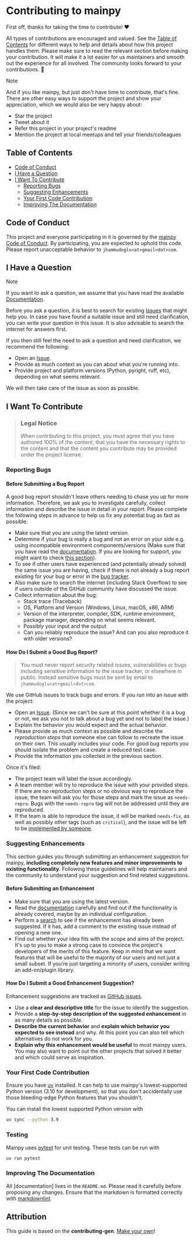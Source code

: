 <!-- omit in toc -->
# Contributing to mainpy

First off, thanks for taking the time to contribute! ❤️

All types of contributions are encouraged and valued.
See the [Table of Contents](#table-of-contents) for different ways to help and
details about how this project handles them.
Please make sure to read the relevant section before making your contribution.
It will make it a lot easier for us maintainers and smooth out the experience
for all involved.
The community looks forward to your contributions. 🎉

> [!NOTE]
> And if you like mainpy, but just don't have time to contribute, that's fine.
> There are other easy ways to support the project and show your appreciation,
> which we would also be very happy about:
>
> - Star the project
> - Tweet about it
> - Refer this project in your project's readme
> - Mention the project at local meetups and tell your friends/colleagues

<!-- omit in toc -->
## Table of Contents

- [Code of Conduct](#code-of-conduct)
- [I Have a Question](#i-have-a-question)
- [I Want To Contribute](#i-want-to-contribute)
    - [Reporting Bugs](#reporting-bugs)
    - [Suggesting Enhancements](#suggesting-enhancements)
    - [Your First Code Contribution](#your-first-code-contribution)
    - [Improving The Documentation](#improving-the-documentation)

## Code of Conduct

This project and everyone participating in it is governed by the
[mainpy Code of Conduct][COC].
By participating, you are expected to uphold this code.
Please report unacceptable behavior to `jhammudoglu<at>gmail<dot>com`.

## I Have a Question

> [!NOTE]
> If you want to ask a question, we assume that you have read the
> available [Documentation][DOC].

Before you ask a question, it is best to search for existing [Issues][BUG]
that might help you.
In case you have found a suitable issue and still need clarification,
you can write your question in this issue.
It is also advisable to search the internet for answers first.

If you then still feel the need to ask a question and need clarification, we
recommend the following:

- Open an [Issue][BUG].
- Provide as much context as you can about what you're running into.
- Provide project and platform versions (Python, pyright, ruff, etc),
depending on what seems relevant.

We will then take care of the issue as soon as possible.

## I Want To Contribute

> ### Legal Notice <!-- omit in toc -->
>
> When contributing to this project,
> you must agree that you have authored 100% of the content,
> that you have the necessary rights to the content and that the content you
> contribute may be provided under the project license.

### Reporting Bugs

<!-- omit in toc -->
#### Before Submitting a Bug Report

A good bug report shouldn't leave others needing to chase you up for more
information.
Therefore, we ask you to investigate carefully, collect information and
describe the issue in detail in your report.
Please complete the following steps in advance to help us fix any potential
bug as fast as possible.

- Make sure that you are using the latest version.
- Determine if your bug is really a bug and not an error on your side e.g.
using incompatible environment components/versions
(Make sure that you have read the [documentation][DOC].
If you are looking for support, you might want to check
[this section](#i-have-a-question)).
- To see if other users have experienced (and potentially already solved)
the same issue you are having, check if there is not already a bug report
existing for your bug or error in the [bug tracker][BUG].
- Also make sure to search the internet (including Stack Overflow) to see if
users outside of the GitHub community have discussed the issue.
- Collect information about the bug:
    - Stack trace (Traceback)
    - OS, Platform and Version (Windows, Linux, macOS, x86, ARM)
    - Version of the interpreter, compiler, SDK, runtime environment,
    package manager, depending on what seems relevant.
    - Possibly your input and the output
    - Can you reliably reproduce the issue?
    And can you also reproduce it with older versions?

<!-- omit in toc -->
#### How Do I Submit a Good Bug Report?

> You must never report security related issues, vulnerabilities or bugs
including sensitive information to the issue tracker, or elsewhere in public.
Instead sensitive bugs must be sent by email to `jhammudoglu<at>gmail<dot>com`.

We use GitHub issues to track bugs and errors.
If you run into an issue with the project:

- Open an [Issue][BUG].
(Since we can't be sure at this point whether it is a bug or not,
we ask you not to talk about a bug yet and not to label the issue.)
- Explain the behavior you would expect and the actual behavior.
- Please provide as much context as possible and describe the
*reproduction steps* that someone else can follow to recreate the issue on
their own.
This usually includes your code.
For good bug reports you should isolate the problem and create a reduced test
case.
- Provide the information you collected in the previous section.

Once it's filed:

- The project team will label the issue accordingly.
- A team member will try to reproduce the issue with your provided steps.
If there are no reproduction steps or no obvious way to reproduce the issue,
the team will ask you for those steps and mark the issue as `needs-repro`.
Bugs with the `needs-repro` tag will not be addressed until they are
reproduced.
- If the team is able to reproduce the issue, it will be marked `needs-fix`,
as well as possibly other tags (such as `critical`), and the issue will be
left to be [implemented by someone](#your-first-code-contribution).

### Suggesting Enhancements

This section guides you through submitting an enhancement suggestion for
mainpy, **including completely new features and minor improvements to existing
functionality**.
Following these guidelines will help maintainers and the community to
understand your suggestion and find related suggestions.

<!-- omit in toc -->
#### Before Submitting an Enhancement

- Make sure that you are using the latest version.
- Read the [documentation][DOC] carefully and find out if the functionality is
already covered, maybe by an individual configuration.
- Perform a [search][BUG] to see if the enhancement has already been suggested.
If it has, add a comment to the existing issue instead of opening a new one.
- Find out whether your idea fits with the scope and aims of the project.
It's up to you to make a strong case to convince the project's developers of
the merits of this feature. Keep in mind that we want features that will be
useful to the majority of our users and not just a small subset. If you're
just targeting a minority of users, consider writing an add-on/plugin library.

<!-- omit in toc -->
#### How Do I Submit a Good Enhancement Suggestion?

Enhancement suggestions are tracked as [GitHub issues][BUG].

- Use a **clear and descriptive title** for the issue to identify the
suggestion.
- Provide a **step-by-step description of the suggested enhancement** in as
many details as possible.
- **Describe the current behavior** and **explain which behavior you expected
to see instead** and why. At this point you can also tell which alternatives
do not work for you.
- **Explain why this enhancement would be useful** to most mainpy users.
You may also want to point out the other projects that solved it better and
which could serve as inspiration.

### Your First Code Contribution

Ensure you have [uv](https://github.com/astral-sh/uv) installed.
It can help to use mainpy's lowest-supported Python version (3.10 for
development), so that you don't accidentally use those bleeding-edge Python
features that you shouldn't.

You can install the lowest supported Python version with

```bash
uv sync --python 3.9
```

### Testing

Mainpy uses [pytest](https://docs.pytest.org/en/stable/) for unit testing.
These tests can be run with

```bash
uv run pytest
```

### Improving The Documentation

All [documentation] lives in the `README.md`. Please read it carefully before
proposing any changes. Ensure that the markdown is formatted correctly with
[markdownlint](https://github.com/DavidAnson/markdownlint/tree/main).

<!-- omit in toc -->
## Attribution

This guide is based on the **contributing-gen**.
[Make your own](https://github.com/bttger/contributing-gen)!

[BUG]: https://github.com/jorenham/mainpy/issues
[COC]: https://github.com/jorenham/mainpy/blob/main/CODE_OF_CONDUCT.md
[DOC]: https://github.com/jorenham/mainpy?tab=readme-ov-file#mainpy
